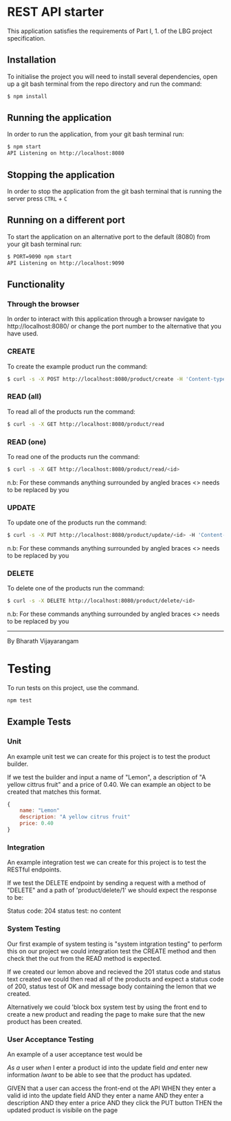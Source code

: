 # REST API starter

This application satisfies the requirements of Part I, 1. of the LBG project specification.

## Installation

To initialise the project you will need to install several dependencies, open up a git bash terminal from the repo directory and run the command:

~~~ bash
$ npm install
~~~

## Running the application

In order to run the application, from your git bash terminal run:

~~~ bash
$ npm start
API Listening on http://localhost:8080
~~~

## Stopping the application

In order to stop the application from the git bash terminal that is running the server press ``CTRL`` + ``C``

## Running on a different port

To start the application on an alternative port to the default (8080) from your git bash terminal run:

~~~ bash
$ PORT=9090 npm start
API Listening on http://localhost:9090
~~~

## Functionality

### Through the browser

In order to interact with this application through a browser navigate to http://localhost:8080/ or change the port number to the alternative that you have used.

### CREATE

To create the example product run the command:

~~~ bash
$ curl -s -X POST http://localhost:8080/product/create -H 'Content-type:application/json' -d '{"name":"example product", "description":"this is an example", "price":9.99}'
~~~

### READ (all)

To read all of the products run the command:

~~~ bash
$ curl -s -X GET http://localhost:8080/product/read
~~~

### READ (one)

To read one of the products run the command:

~~~ bash
$ curl -s -X GET http://localhost:8080/product/read/<id>
~~~

n.b: For these commands anything surrounded by angled braces <> needs to be replaced by you

### UPDATE

To update one of the products run the command:

~~~ bash
$ curl -s -X PUT http://localhost:8080/product/update/<id> -H 'Content-type:application/json'  -d '{"name":"updated product", "description":"its brand new", "price":99.99}'
~~~

n.b: For these commands anything surrounded by angled braces <> needs to be replaced by you

### DELETE

To delete one of the products run the command:

~~~ bash
$ curl -s -X DELETE http://localhost:8080/product/delete/<id>
~~~

n.b: For these commands anything surrounded by angled braces <> needs to be replaced by you

---

By Bharath Vijayarangam

# Testing

To run tests on this project, use the command.

~~~ bash
npm test
~~~

## Example Tests

### Unit

An example unit test we can create for this project is
to test the product builder.

If we test the builder and input a name of "Lemon", a
description of "A yellow cittrus fruit" and a price of
0.40. We can example an object to be created that 
matches this format.

~~~ javascript
{
    name: "Lemon"
    description: "A yellow citrus fruit"
    price: 0.40
}
~~~

### Integration

An example integration test we can create for this project is
to test the RESTful endpoints.

If we test the DELETE endpoint by sending a request
with a method of "DELETE" and a path of 'product/delete/1' 
we should expect the response to be:

Status code: 204
status test: no content

### System Testing

Our first example of system testing is "system intgration testing"
to perform this on our project we could integration test the
CREATE method and then check thet the out from the READ method is expected.

If we created our lemon above and recieved the 201 status code
and status text created we could then read all of the products
and expect a status code of 200, status test of OK and message 
body containing the lemon that we created.

Alternatively we could 'block box system test by using the front
end to create a new product and reading the page to make sure that
the new product has been created.

### User Acceptance Testing

An example of a user acceptance test would be

*As a* user
*when* I enter a product id into the update field
*and* enter new information
*Iwant* to be able to see that the product has updated.

GIVEN that a user can access the front-end ot the API
WHEN they enter a valid id into the update field 
AND they enter a name AND they enter a description 
AND they enter a price AND they click the PUT button 
THEN the updated product is visibile on the page




